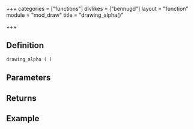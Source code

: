 +++
categories = ["functions"]
divlikes = ["bennugd"]
layout = "function"
module = "mod_draw"
title = "drawing_alpha()"

+++

## Definition

    drawing_alpha ( )

## Parameters

## Returns

## Example
